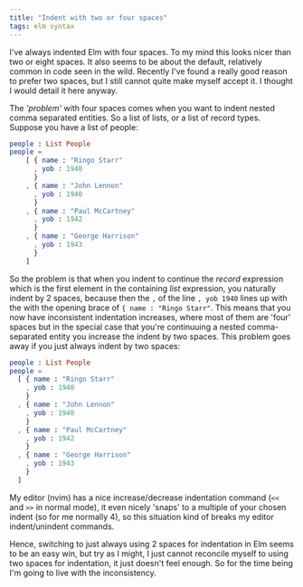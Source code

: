 ```yaml
---
title: "Indent with two or four spaces"
tags: elm syntax 
---
```


I've always indented Elm with four spaces. To my mind this looks nicer than two or eight spaces. It also seems to be about the default, relatively common in code seen in the wild. Recently I've found a really good reason to prefer two spaces, but I still cannot quite make myself accept it. I thought I would detail it here anyway.

The *'problem'* with four spaces comes when you want to indent nested comma separated entities. So a list of lists, or a list of record types. Suppose you have a list of people:

```elm
people : List People
people =
    [ { name : "Ringo Starr"
      , yob : 1940
      }
    , { name : "John Lennon"
      , yob : 1940
      }
    , { name : "Paul McCartney"
      , yob : 1942
      }
    , { name : "George Harrison"
      , yob : 1943
      }
    ]
```

So the problem is that when you indent to continue the *record* expression which is the first element in the containing *list* expression, you naturally indent by 2 spaces, because then the `,` of the line `, yob 1940` lines up with the with the opening brace of `{ name : "Ringo Starr"`. This means that you now have inconsistent indentation increases, where most of them are 'four' spaces but in the special case that you're continuuing a nested comma-separated entity you increase the indent by two spaces. This problem goes away if you just always indent by two spaces:

```elm
people : List People
people =
  [ { name : "Ringo Starr"
    , yob : 1940
    }
  , { name : "John Lennon"
    , yob : 1940
    }
  , { name : "Paul McCartney"
    , yob : 1942
    }
  , { name : "George Harrison"
    , yob : 1943
    }
  ]
```

My editor (nvim) has a nice increase/decrease indentation command (`<<` and `>>` in normal mode), it even nicely 'snaps' to a multiple of your chosen indent (so for me normally 4), so this situation kind of breaks my editor indent/unindent commands. 

Hence, switching to just always using 2 spaces for indentation in Elm seems to be an easy win, but try as I might, I just cannot reconcile myself to using two spaces for indentation, it just doesn't feel enough. So for the time being I'm going to live with the inconsistency.


